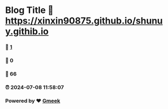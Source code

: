 # Blog Title :link: https://xinxin90875.github.io/shunuy.githib.io 
### :page_facing_up: [1](https://xinxin90875.github.io/shunuy.githib.io/tag.html) 
### :speech_balloon: 0 
### :hibiscus: 66 
### :alarm_clock: 2024-07-08 11:58:07 
### Powered by :heart: [Gmeek](https://github.com/Meekdai/Gmeek)
